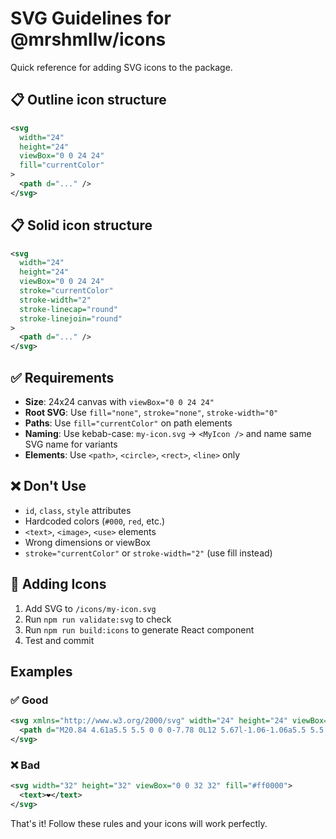 # SVG Guidelines for @mrshmllw/icons

Quick reference for adding SVG icons to the package.

## 📋 Outline icon structure

```svg
<svg
  width="24"
  height="24"
  viewBox="0 0 24 24"
  fill="currentColor"
>
  <path d="..." />
</svg>
```

## 📋 Solid icon structure

```svg
<svg
  width="24"
  height="24"
  viewBox="0 0 24 24"
  stroke="currentColor"
  stroke-width="2"
  stroke-linecap="round"
  stroke-linejoin="round"
>
  <path d="..." />
</svg>
```

## ✅ Requirements

- **Size**: 24x24 canvas with `viewBox="0 0 24 24"`
- **Root SVG**: Use `fill="none"`, `stroke="none"`, `stroke-width="0"`
- **Paths**: Use `fill="currentColor"` on path elements
- **Naming**: Use kebab-case: `my-icon.svg` → `<MyIcon />` and name same SVG
  name for variants
- **Elements**: Use `<path>`, `<circle>`, `<rect>`, `<line>` only

## ❌ Don't Use

- `id`, `class`, `style` attributes
- Hardcoded colors (`#000`, `red`, etc.)
- `<text>`, `<image>`, `<use>` elements
- Wrong dimensions or viewBox
- `stroke="currentColor"` or `stroke-width="2"` (use fill instead)

## 🚀 Adding Icons

1. Add SVG to `/icons/my-icon.svg`
2. Run `npm run validate:svg` to check
3. Run `npm run build:icons` to generate React component
4. Test and commit

## Examples

### ✅ Good

```svg
<svg xmlns="http://www.w3.org/2000/svg" width="24" height="24" viewBox="0 0 24 24" fill="none" stroke="none" stroke-width="0" stroke-linecap="round" stroke-linejoin="round">
  <path d="M20.84 4.61a5.5 5.5 0 0 0-7.78 0L12 5.67l-1.06-1.06a5.5 5.5 0 0 0-7.78 7.78l1.06 1.06L12 21.23l7.78-7.78 1.06-1.06a5.5 5.5 0 0 0 0-7.78z" fill="currentColor" />
</svg>
```

### ❌ Bad

```svg
<svg width="32" height="32" viewBox="0 0 32 32" fill="#ff0000">
  <text>❤️</text>
</svg>
```

That's it! Follow these rules and your icons will work perfectly.
